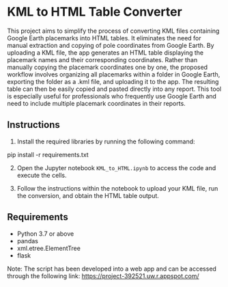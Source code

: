 
# KML to HTML Table Converter

This project aims to simplify the process of converting KML files containing Google Earth placemarks into HTML tables. It eliminates the need for manual extraction and copying of pole coordinates from Google Earth. By uploading a KML file, the app generates an HTML table displaying the placemark names and their corresponding coordinates. Rather than manually copying the placemark coordinates one by one, the proposed workflow involves organizing all placemarks within a folder in Google Earth, exporting the folder as a .kml file, and uploading it to the app. The resulting table can then be easily copied and pasted directly into any report. This tool is especially useful for professionals who frequently use Google Earth and need to include multiple placemark coordinates in their reports.

## Instructions

1. Install the required libraries by running the following command:
   
pip install -r requirements.txt

2. Open the Jupyter notebook `KML_to_HTML.ipynb` to access the code and execute the cells.

3. Follow the instructions within the notebook to upload your KML file, run the conversion, and obtain the HTML table output.

## Requirements

- Python 3.7 or above
- pandas
- xml.etree.ElementTree
- flask


Note:                                                                                                                                                      The script has been developed into a web app and can be accessed through the following link:  https://project-392521.uw.r.appspot.com/                
